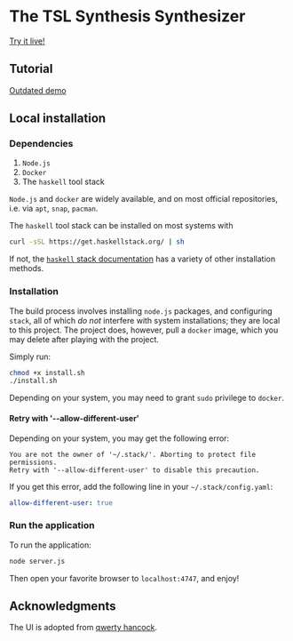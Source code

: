 # The TSL Synthesis Synthesizer

[Try it live!](http://159.203.73.47:4747)

## Tutorial

[Outdated demo](https://www.youtube.com/watch?reload=9&v=_RpUpe7DFx0&feature=youtu.be)

## Local installation

### Dependencies

1. `Node.js`
2. `Docker`
3. The `haskell` tool stack

`Node.js` and `docker` are widely available, and on most official repositories, i.e. via `apt`, `snap`, `pacman`.

The `haskell` tool stack can be installed on most systems with 
```sh
curl -sSL https://get.haskellstack.org/ | sh
```
If not, the [`haskell` stack documentation](https://docs.haskellstack.org/en/stable/install_and_upgrade/) has a variety of other installation methods.

### Installation

The build process involves installing `node.js` packages, and configuring `stack`, all of which _do not_ interfere with system installations; they are local to this project. The project does, however, pull a `docker` image, which you may delete after playing with the project.

Simply run:
```sh
chmod +x install.sh
./install.sh
```

Depending on your system, you may need to grant `sudo` privilege to `docker`.

#### Retry with '--allow-different-user'

Depending on your system, you may get the following error:

```
You are not the owner of '~/.stack/'. Aborting to protect file permissions.
Retry with '--allow-different-user' to disable this precaution.
```

If you get this error, add the following line in your `~/.stack/config.yaml`:

```yaml
allow-different-user: true
```

### Run the application

To run the application:
```sh
node server.js
```
Then open your favorite browser to `localhost:4747`, and enjoy!


## Acknowledgments
The UI is adopted from [qwerty hancock](https://stuartmemo.com/qwerty-hancock/).
